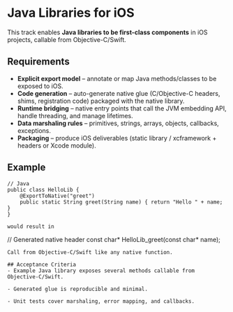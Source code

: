 # Java Libraries for iOS

This track enables **Java libraries to be first-class components** in iOS projects, callable from Objective-C/Swift.

## Requirements

- **Explicit export model** – annotate or map Java methods/classes to be exposed to iOS.
- **Code generation** – auto-generate native glue (C/Objective-C headers, shims, registration code) packaged with the native library.
- **Runtime bridging** – native entry points that call the JVM embedding API, handle threading, and manage lifetimes.
- **Data marshaling rules** – primitives, strings, arrays, objects, callbacks, exceptions.
- **Packaging** – produce iOS deliverables (static library / xcframework + headers or Xcode module).

## Example

```
// Java
public class HelloLib {
    @ExportToNative("greet")
    public static String greet(String name) { return "Hello " + name; }
}

would result in

```
// Generated native header
const char* HelloLib_greet(const char* name);
```
Call from Objective-C/Swift like any native function.

## Acceptance Criteria
- Example Java library exposes several methods callable from Objective-C/Swift.

- Generated glue is reproducible and minimal.

- Unit tests cover marshaling, error mapping, and callbacks.
